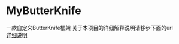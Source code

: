 # MyButterKnife
一款自定义ButterKnife框架
关于本项目的详细解释说明请移步下面的url<br/>
[详细说明](https://www.jianshu.com/p/ba8bf1b9ff2b)
